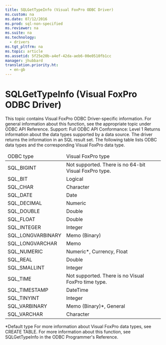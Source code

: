 ```yaml
---
title: SQLGetTypeInfo (Visual FoxPro ODBC Driver)
ms.custom: na
ms.date: 07/12/2016
ms.prod: sql-non-specified
ms.reviewer: na
ms.suite: na
ms.technology: 
  - drivers
ms.tgt_pltfrm: na
ms.topic: article
ms.assetid: 5f25e20b-a4ef-42da-aeb6-00e0510fb1cc
manager: jhubbard
translation.priority.ht: 
  - en-gb
---
```

# SQLGetTypeInfo (Visual FoxPro ODBC Driver)
<?xml version="1.0" encoding="utf-8"?>
<developerReferenceWithoutSyntaxDocument xmlns="http://ddue.schemas.microsoft.com/authoring/2003/5" xmlns:xlink="http://www.w3.org/1999/xlink" xmlns:xsi="http://www.w3.org/2001/XMLSchema-instance" xsi:schemaLocation="http://ddue.schemas.microsoft.com/authoring/2003/5 http://dduestorage.blob.core.windows.net/ddueschema/developer.xsd">
  <introduction>
    <alert class="note">
      <para>This topic contains Visual FoxPro ODBC Driver-specific information. For general information about this function, see the appropriate topic under <legacyLink xlink:href="b7a49774-f458-44ce-9a04-a0457501405b">ODBC API Reference</legacyLink>.</para>
    </alert>
    <para>Support: Full </para>
    <para>ODBC API Conformance: Level 1</para>
    <para>Returns information about the data types supported by a data source. The driver returns the information in an SQL result set. The following table lists ODBC data types and the corresponding Visual FoxPro data type.</para>
    <table xmlns:caps="http://schemas.microsoft.com/build/caps/2013/11">
      <thead>
        <tr>
          <TD>
            <para>ODBC type</para>
          </TD>
          <TD>
            <para>Visual FoxPro type</para>
          </TD>
        </tr>
      </thead>
      <tbody>
        <tr>
          <TD>
            <para>SQL_BIGINT</para>
          </TD>
          <TD>
            <para>Not supported. There is no 64-bit Visual FoxPro type.</para>
          </TD>
        </tr>
        <tr>
          <TD>
            <para>SQL_BIT</para>
          </TD>
          <TD>
            <para>Logical</para>
          </TD>
        </tr>
        <tr>
          <TD>
            <para>SQL_CHAR</para>
          </TD>
          <TD>
            <para>Character</para>
          </TD>
        </tr>
        <tr>
          <TD>
            <para>SQL_DATE</para>
          </TD>
          <TD>
            <para>Date</para>
          </TD>
        </tr>
        <tr>
          <TD>
            <para>SQL_DECIMAL</para>
          </TD>
          <TD>
            <para>Numeric</para>
          </TD>
        </tr>
        <tr>
          <TD>
            <para>SQL_DOUBLE</para>
          </TD>
          <TD>
            <para>Double</para>
          </TD>
        </tr>
        <tr>
          <TD>
            <para>SQL_FLOAT</para>
          </TD>
          <TD>
            <para>Double</para>
          </TD>
        </tr>
        <tr>
          <TD>
            <para>SQL_INTEGER</para>
          </TD>
          <TD>
            <para>Integer</para>
          </TD>
        </tr>
        <tr>
          <TD>
            <para>SQL_LONGVARBINARY</para>
          </TD>
          <TD>
            <para>Memo (Binary)</para>
          </TD>
        </tr>
        <tr>
          <TD>
            <para>SQL_LONGVARCHAR</para>
          </TD>
          <TD>
            <para>Memo</para>
          </TD>
        </tr>
        <tr>
          <TD>
            <para>SQL_NUMERIC</para>
          </TD>
          <TD>
            <para>Numeric*, Currency, Float</para>
          </TD>
        </tr>
        <tr>
          <TD>
            <para>SQL_REAL</para>
          </TD>
          <TD>
            <para>Double</para>
          </TD>
        </tr>
        <tr>
          <TD>
            <para>SQL_SMALLINT</para>
          </TD>
          <TD>
            <para>Integer</para>
          </TD>
        </tr>
        <tr>
          <TD>
            <para>SQL_TIME</para>
          </TD>
          <TD>
            <para>Not supported. There is no Visual FoxPro <legacyItalic>time</legacyItalic> type.</para>
          </TD>
        </tr>
        <tr>
          <TD>
            <para>SQL_TIMESTAMP</para>
          </TD>
          <TD>
            <para>DateTime</para>
          </TD>
        </tr>
        <tr>
          <TD>
            <para>SQL_TINYINT</para>
          </TD>
          <TD>
            <para>Integer</para>
          </TD>
        </tr>
        <tr>
          <TD>
            <para>SQL_VARBINARY</para>
          </TD>
          <TD>
            <para>Memo (Binary)*, General</para>
          </TD>
        </tr>
        <tr>
          <TD>
            <para>SQL_VARCHAR</para>
          </TD>
          <TD>
            <para>Character</para>
          </TD>
        </tr>
      </tbody>
    </table>
    <para>*Default type</para>
    <para>For more information about Visual FoxPro data types, see <legacyLink xlink:href="be2143ba-fc16-42c9-84f7-8985cd924860">CREATE TABLE</legacyLink>. For more information about this function, see <legacyLink xlink:href="bdedb044-8924-4ca4-85f3-8b37578e0257">SQLGetTypeInfo</legacyLink> in the <legacyItalic>ODBC Programmer's Reference</legacyItalic>.</para>
  </introduction>
  <relatedTopics />
</developerReferenceWithoutSyntaxDocument>